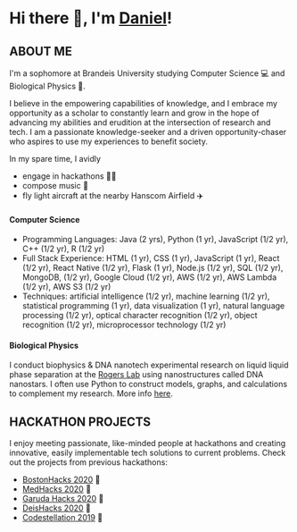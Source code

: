 # Hi there 👋, I'm [Daniel](https://www.linkedin.com/in/danielhariyanto/)!

## ABOUT ME
I'm a sophomore at Brandeis University studying Computer Science 💻 and Biological Physics 🔬.

I believe in the empowering capabilities of knowledge, and I embrace my opportunity as a scholar to constantly learn and grow in the hope of advancing my abilities and erudition at the intersection of research and tech. I am a passionate knowledge-seeker and a driven opportunity-chaser who aspires to use my experiences to benefit society.

In my spare time, I avidly
- engage in hackathons 👨‍💻
- compose music 🎹
- fly light aircraft at the nearby Hanscom Airfield ✈️

#### Computer Science
- Programming Languages: Java (2 yrs), Python (1 yr), JavaScript (1/2 yr), C++ (1/2 yr), R (1/2 yr)
- Full Stack Experience: HTML (1 yr), CSS (1 yr), JavaScript (1 yr), React (1/2 yr), React Native (1/2 yr), Flask (1 yr), Node.js (1/2 yr), SQL (1/2 yr), MongoDB, (1/2 yr), Google Cloud (1/2 yr), AWS (1/2 yr), AWS Lambda (1/2 yr), AWS S3 (1/2 yr)
- Techniques: artificial intelligence (1/2 yr), machine learning (1/2 yr), statistical programming (1 yr), data visualization (1 yr), natural language processing (1/2 yr), optical character recognition (1/2 yr), object recognition (1/2 yr), microprocessor technology (1/2 yr)

#### Biological Physics
I conduct biophysics & DNA nanotech experimental research on liquid liquid phase separation at the [Rogers Lab](http://www.rogers-lab.com/) using nanostructures called DNA nanostars. I often use Python to construct models, graphs, and calculations to complement my research. More info [here](https://github.com/danielhariyanto/SummerResearch).

## HACKATHON PROJECTS
I enjoy meeting passionate, like-minded people at hackathons and creating innovative, easily implementable tech solutions to current problems. Check out the projects from previous hackathons:
- [BostonHacks 2020](https://devpost.com/software/corona-diaries) 🌆
- [MedHacks 2020](https://devpost.com/software/mobile-memories) 💉
- [Garuda Hacks 2020](https://devpost.com/software/optimaloc) 🦅
- [DeisHacks 2020](https://docs.google.com/presentation/d/1Czi1dbYC9WeTe2Apjs4FEQGBsBYgQ8jrTMSZpkKf1Q4/edit) 🏢
- [Codestellation 2019](https://devpost.com/software/modus-rjot30) 🌌
